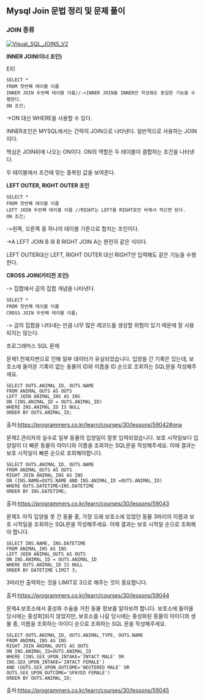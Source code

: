 ## Mysql Join 문법 정리 및 문제 풀이

### JOIN 종류

[![Visual_SQL_JOINS_V2](http://rapapa.net/wp/wp-content/uploads/2012/06/Visual_SQL_JOINS_V2.png)](http://rapapa.net/wp/wp-content/uploads/2012/06/Visual_SQL_JOINS_V2.png)



**INNER JOIN(이너 조인)**

EX)

```
SELECT *
FROM 첫번째 테이블 이름
INNER JOIN 두번째 테이블 이름//->INNER JOIN을 INNER만 작성해도 동일한 기능을 수행한다.
ON 조건;
```

->ON 대신 WHERE을 사용할 수 있다.

INNER조인은 MYSQL에서는 간략히 JOIN으로 나타낸다. 일반적으로 사용하는 JOIN이다.

핵심은 JOIN뒤에 나오는 ON이다. ON의 역할은 두 테이블이 결합하는 조건을 나타낸다.

두 테이블에서 조건에 맞는 중복된 값을 보여준다.



**LEFT OUTER, RIGHT OUTER 조인**

```
SELECT *
FROM 첫번째 테이블 이름
LEFT JOIN 두번째 테이블 이름 //RIGHT는 LEFT를 RIGHT로만 바꿔서 적으면 된다.
ON 조건;
```

->왼쪽, 오른쪽 중 하나의 테이블 기준으로 합치는 조인이다.

->A LEFT JOIN B 와 B RIGHT JOIN A는 완전히 같은 식이다.

LEFT OUTER대신 LEFT, RIGHT OUTER 대신 RIGHT만 입력해도 같은 기능을 수행한다.



**CROSS JOIN(카티전 조인)**

-> 집합에서 곱의 집합 개념을 나타낸다.

```
SELECT *
FROM 첫번째 테이블 이름
CROSS JOIN 두번째 테이블 이름;
```

-> 곱의 집합을 나타내는 만큼 너무 많은 레코드를 생성할 위험이 있기 때문에 잘 사용되지는 않는다.





프로그래머스 SQL 문제

문제1.천재지변으로 인해 일부 데이터가 유실되었습니다. 입양을 간 기록은 있는데, 보호소에 들어온 기록이 없는 동물의 ID와 이름을 ID 순으로 조회하는 SQL문을 작성해주세요.

```
SELECT OUTS.ANIMAL_ID, OUTS.NAME
FROM ANIMAL_OUTS AS OUTS
LEFT JOIN ANIMAL_INS AS INS
ON (INS.ANIMAL_ID = OUTS.ANIMAL_ID)
WHERE INS.ANIMAL_ID IS NULL
ORDER BY OUTS.ANIMAL_ID;
```

출처:https://programmers.co.kr/learn/courses/30/lessons/59042#qna



문제2.관리자의 실수로 일부 동물의 입양일이 잘못 입력되었습니다. 보호 시작일보다 입양일이 더 빠른 동물의 아이디와 이름을 조회하는 SQL문을 작성해주세요. 이때 결과는 보호 시작일이 빠른 순으로 조회해야합니다.

```
SELECT OUTS.ANIMAL_ID, OUTS.NAME
FROM ANIMAL_OUTS AS OUTS
RIGHT JOIN ANIMAL_INS AS INS
ON (INS.NAME=OUTS.NAME AND INS.ANIMAL_ID =OUTS.ANIMAL_ID)
WHERE OUTS.DATETIME<INS.DATETIME
ORDER BY INS.DATETIME;
```

출처:https://programmers.co.kr/learn/courses/30/lessons/59043



문제3. 아직 입양을 못 간 동물 중, 가장 오래 보호소에 있었던 동물 3마리의 이름과 보호 시작일을 조회하는 SQL문을 작성해주세요. 이때 결과는 보호 시작일 순으로 조회해야 합니다.

```
SELECT INS.NAME, INS.DATETIME
FROM ANIMAL_INS AS INS
LEFT JOIN ANIMAL_OUTS AS OUTS
ON INS.ANIMAL_ID = OUTS.ANIMAL_ID
WHERE OUTS.ANIMAL_ID IS NULL
ORDER BY DATETIME LIMIT 3;
```

3마리만 출력하는 것을 LIMIT로 3으로 해주는 것이 중요합니다.

출처:https://programmers.co.kr/learn/courses/30/lessons/59044



문제4.보호소에서 중성화 수술을 거친 동물 정보를 알아보려 합니다. 보호소에 들어올 당시에는 중성화[1](https://programmers.co.kr/learn/courses/30/lessons/59045#fn1)되지 않았지만, 보호소를 나갈 당시에는 중성화된 동물의 아이디와 생물 종, 이름을 조회하는 아이디 순으로 조회하는 SQL 문을 작성해주세요.

```
SELECT OUTS.ANIMAL_ID, OUTS.ANIMAL_TYPE, OUTS.NAME
FROM ANIMAL_INS AS INS
RIGHT JOIN ANIMAL_OUTS AS OUTS
ON INS.ANIMAL_ID=OUTS.ANIMAL_ID
WHERE (INS.SEX_UPON_INTAKE='INTACT MALE' OR INS.SEX_UPON_INTAKE='INTACT FEMALE')
AND (OUTS.SEX_UPON_OUTCOME='NEUTERED MALE' OR OUTS.SEX_UPON_OUTCOME='SPAYED FEMALE')
ORDER BY OUTS.ANIMAL_ID;
```

출처:https://programmers.co.kr/learn/courses/30/lessons/59045